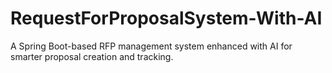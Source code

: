 # RequestForProposalSystem-With-AI
A Spring Boot-based RFP management system enhanced with AI for smarter proposal creation and tracking.
